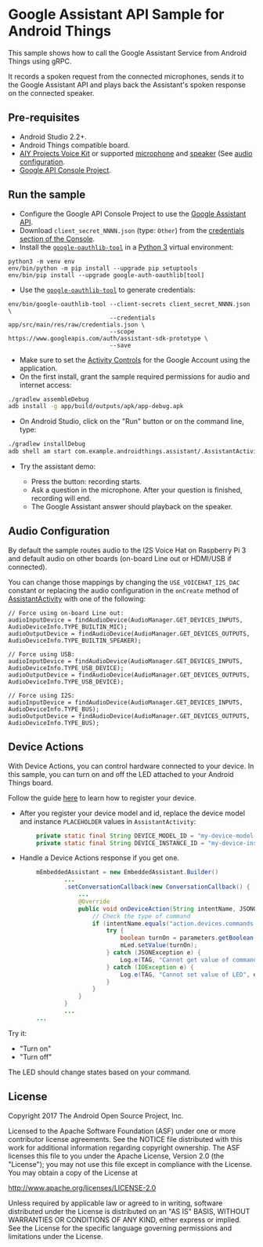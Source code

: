 # Google Assistant API Sample for Android Things

This sample shows how to call the Google Assistant Service from Android Things using gRPC.

It records a spoken request from the connected microphones, sends it to the Google Assistant API and plays back the Assistant's spoken response on the connected speaker.

## Pre-requisites

- Android Studio 2.2+.
- Android Things compatible board.
- [AIY Projects Voice Kit][voice-kit] or supported [microphone][mic] and [speaker][speaker] (See [audio configuration](#audio-configuration]).
- [Google API Console Project][console].

## Run the sample

- Configure the Google API Console Project to use the [Google Assistant API][google-assistant-api-config].
- Download `client_secret_NNNN.json` (type: `Other`) from the [credentials section of the Console][console-credentials].
- Install the [`google-oauthlib-tool`][google-oauthlib-tool] in a [Python 3][python3] virtual environment:
```
python3 -m venv env
env/bin/python -m pip install --upgrade pip setuptools
env/bin/pip install --upgrade google-auth-oauthlib[tool]
```
- Use the [`google-oauthlib-tool`][google-oauthlib-tool] to generate credentials:
```
env/bin/google-oauthlib-tool --client-secrets client_secret_NNNN.json \
                             --credentials app/src/main/res/raw/credentials.json \
                             --scope https://www.googleapis.com/auth/assistant-sdk-prototype \
                             --save
```
- Make sure to set the [Activity Controls][set-activity-controls] for the Google Account using the application.
- On the first install, grant the sample required permissions for audio and internet access:
```bash
./gradlew assembleDebug
adb install -g app/build/outputs/apk/app-debug.apk
```
- On Android Studio, click on the "Run" button or on the command line, type:
```bash
./gradlew installDebug
adb shell am start com.example.androidthings.assistant/.AssistantActivity
```
- Try the assistant demo:

  - Press the button: recording starts.
  - Ask a question in the microphone. After your question is finished, recording will end.
  - The Google Assistant answer should playback on the speaker.

## Audio Configuration

By default the sample routes audio to the I2S Voice Hat on Raspberry Pi 3 and default audio on other boards (on-board Line out or HDMI/USB if connected).

You can change those mappings by changing the `USE_VOICEHAT_I2S_DAC`
constant or replacing the audio configuration in the `onCreate` method of [AssistantActivity](https://github.com/androidthings/sample-googleassistant/blob/master/app/src/main/java/com/example/androidthings/assistant/AssistantActivity.java) with one of the following:

```
// Force using on-board Line out:
audioInputDevice = findAudioDevice(AudioManager.GET_DEVICES_INPUTS, AudioDeviceInfo.TYPE_BUILTIN_MIC);
audioOutputDevice = findAudioDevice(AudioManager.GET_DEVICES_OUTPUTS, AudioDeviceInfo.TYPE_BUILTIN_SPEAKER);

// Force using USB:
audioInputDevice = findAudioDevice(AudioManager.GET_DEVICES_INPUTS, AudioDeviceInfo.TYPE_USB_DEVICE);
audioOutputDevice = findAudioDevice(AudioManager.GET_DEVICES_OUTPUTS, AudioDeviceInfo.TYPE_USB_DEVICE);

// Force using I2S:
audioInputDevice = findAudioDevice(AudioManager.GET_DEVICES_INPUTS, AudioDeviceInfo.TYPE_BUS);
audioOutputDevice = findAudioDevice(AudioManager.GET_DEVICES_OUTPUTS, AudioDeviceInfo.TYPE_BUS);
```

## Device Actions
With Device Actions, you can control hardware connected to your device.
In this sample, you can turn on and off the LED attached to your Android
Things board.

Follow the guide [here](https://developers.google.com/assistant/sdk/guides/service/python/embed/register-device)
to learn how to register your device.

- After you register your device model and id, replace the device model and instance
 `PLACEHOLDER` values in `AssistantActivity`:

```Java
        private static final String DEVICE_MODEL_ID = "my-device-model-id";
        private static final String DEVICE_INSTANCE_ID = "my-device-instance-id";
```

- Handle a Device Actions response if you get one.

```Java
        mEmbeddedAssistant = new EmbeddedAssistant.Builder()
                ...
                .setConversationCallback(new ConversationCallback() {
                    ...
                    @Override
                    public void onDeviceAction(String intentName, JSONObject parameters) {
                        // Check the type of command
                        if (intentName.equals("action.devices.commands.OnOff")) {
                            try {
                                boolean turnOn = parameters.getBoolean("on");
                                mLed.setValue(turnOn);
                            } catch (JSONException e) {
                                Log.e(TAG, "Cannot get value of command", e);
                            } catch (IOException e) {
                                Log.e(TAG, "Cannot set value of LED", e);
                            }
                        }
                    }
                }
                ...
        ...
```

Try it:

- "Turn on"
- "Turn off"

The LED should change states based on your command.

## License

Copyright 2017 The Android Open Source Project, Inc.

Licensed to the Apache Software Foundation (ASF) under one or more contributor
license agreements.  See the NOTICE file distributed with this work for
additional information regarding copyright ownership.  The ASF licenses this
file to you under the Apache License, Version 2.0 (the "License"); you may not
use this file except in compliance with the License.  You may obtain a copy of
the License at

  http://www.apache.org/licenses/LICENSE-2.0

Unless required by applicable law or agreed to in writing, software
distributed under the License is distributed on an "AS IS" BASIS, WITHOUT
WARRANTIES OR CONDITIONS OF ANY KIND, either express or implied.  See the
License for the specific language governing permissions and limitations under
the License.

[voice-kit]: https://aiyprojects.withgoogle.com/voice/
[console]: https://console.developers.google.com
[google-assistant-api-config]: https://developers.google.com/assistant/sdk/prototype/getting-started-other-platforms/config-dev-project-and-account
[console-credentials]: https://console.developers.google.com/apis/credentials
[google-oauthlib-tool]: https://github.com/GoogleCloudPlatform/google-auth-library-python-oauthlib
[dev-preview-download]: https://partner.android.com/things/console/
[set-activity-controls]: https://developers.google.com/assistant/sdk/prototype/getting-started-other-platforms/config-dev-project-and-account#set-activity-controls
[mic]: https://www.adafruit.com/product/3367
[speaker]: https://www.adafruit.com/product/3369
[python3]: https://www.python.org/downloads/